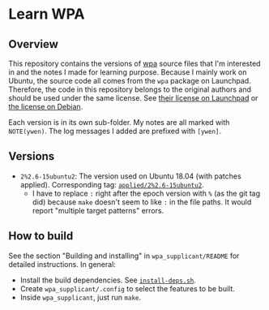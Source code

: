 # Learn WPA

## Overview

This repository contains the versions of [wpa](https://launchpad.net/ubuntu/+source/wpa) source files that I'm interested in and the notes I made for learning purpose. Because I mainly work on Ubuntu, the source code all comes from the `wpa` package on Launchpad. Therefore, the code in this repository belongs to the original authors and should be used under the same license. See [their license on Launchpad](https://git.launchpad.net/ubuntu/+source/wpa/tree/COPYING) or [the license on Debian](https://salsa.debian.org/debian/wpa/-/blob/debian/unstable/COPYING?ref_type=heads).

Each version is in its own sub-folder. My notes are all marked with `NOTE(ywen)`. The log messages I added are prefixed with `[ywen]`.

## Versions

- `2%2.6-15ubuntu2`: The version used on Ubuntu 18.04 (with patches applied). Corresponding tag: [`applied/2%2.6-15ubuntu2`](https://git.launchpad.net/ubuntu/+source/wpa/tag/?h=applied/2%252.6-15ubuntu2).
  - I have to replace `:` right after the epoch version with `%` (as the git tag did) because `make` doesn't seem to like `:` in the file paths. It would report "multiple target patterns" errors.

## How to build

See the section "Building and installing" in `wpa_supplicant/README` for detailed instructions. In general:
- Install the build dependencies. See [`install-deps.sh`](./install-deps.sh).
- Create `wpa_supplicant/.config` to select the features to be built.
- Inside `wpa_supplicant`, just run `make`.
